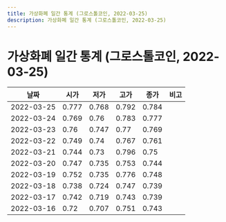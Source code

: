```yaml
---
title: 가상화폐 일간 통계 (그로스톨코인, 2022-03-25)
description: 가상화폐 일간 통계 (그로스톨코인, 2022-03-25)
---
```


가상화폐 일간 통계 (그로스톨코인, 2022-03-25)
===

|날짜|시가|저가|고가|종가|비고|
|--|--|--|--|--|--|
|2022-03-25|0.777|0.768|0.792|0.784|    |
|2022-03-24|0.769|0.76|0.783|0.777|    |
|2022-03-23|0.76|0.747|0.77|0.769|    |
|2022-03-22|0.749|0.74|0.767|0.761|    |
|2022-03-21|0.744|0.73|0.796|0.75|    |
|2022-03-20|0.747|0.735|0.753|0.744|    |
|2022-03-19|0.752|0.735|0.776|0.748|    |
|2022-03-18|0.738|0.724|0.747|0.739|    |
|2022-03-17|0.742|0.719|0.743|0.739|    |
|2022-03-16|0.72|0.707|0.751|0.743|    |
